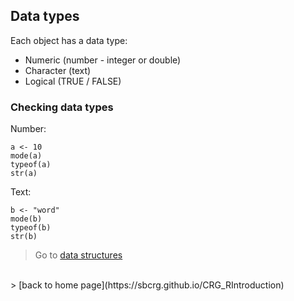 <h2>Data types</h2>

Each object has a data type:
* Numeric (number - integer or double)
* Character (text)
* Logical (TRUE / FALSE)

<h3>Checking data types</h3>

Number:
```{r}
a <- 10
mode(a)
typeof(a)
str(a)
```

Text:
```{r}
b <- "word"
mode(b)
typeof(b)
str(b)
```

 > Go to [data structures](https://sbcrg.github.io/CRG_RIntroduction/datastructure)
<br>
> [back to home page](https://sbcrg.github.io/CRG_RIntroduction)

